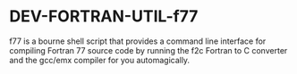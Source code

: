 DEV-FORTRAN-UTIL-f77
====================

f77 is a bourne shell script that provides a command line interface for compiling Fortran 77 source code by running the f2c Fortran to C converter and the gcc/emx compiler for you automagically.
